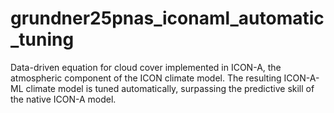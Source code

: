 # grundner25pnas_iconaml_automatic_tuning
Data-driven equation for cloud cover implemented in ICON-A, the atmospheric component of the ICON climate model. The resulting ICON-A-ML climate model is tuned automatically, surpassing the predictive skill of the native ICON-A model.
